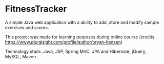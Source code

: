 # FitnessTracker

A simple Java web application with a ability to add, store and modify sample exercises and scores.

This project was made for learning purposes during online course (credits: https://www.pluralsight.com/profile/author/bryan-hansen)

Technology stack: Java, JSP, Spring MVC, JPA and Hibernate, jQuery, MySQL, Maven
